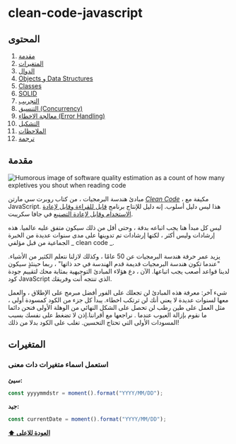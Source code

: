 # clean-code-javascript

## المحتوى

1. [مقدمة](#مقدمة)
2. [المتغيرات](#المتغيرات)
3. [الدوال](#الدوال)
4. [Objects و Data Structures](#objects-و-data-structures)
5. [Classes](#classes)
6. [SOLID](#solid)
7. [التجريب](#التجريب)
8. [التنسيق (Concurrency)](<#التنسيق(Concurrency)>)
9. [معالجة الاخطاء (Error Handling)](<#معالجة-الاخطاء(error-handling)>)
10. [التشكيل](#التشكيل)
11. [الملاحظات](#الملاحظات)
12. [ترجمة](#ترجمة)

## مقدمة

![Humorous image of software quality estimation as a count of how many expletives
you shout when reading code](https://www.osnews.com/images/comics/wtfm.jpg)

مبادئ هندسة البرمجيات ، من كتاب روبرت سي مارتن
[_Clean Code_](https://www.amazon.com/Clean-Code-Handbook-Software-Craftsmanship/dp/0132350882) ،
مكيفة مع JavaScript. هذا ليس دليل أسلوب. إنه دليل للإنتاج
برنامج [قابل للقراءة وقابل لإعادة الاستخدام وقابل لإعادة التصنيع](https://github.com/ryanmcdermott/3rs-of-software-architecture) في جافا سكريبت.

ليس كل مبدأ هنا يجب اتباعه بدقة ، وحتى أقل من ذلك سيكون
متفق عليه عالميا. هذه إرشادات وليس أكثر ، لكنها إرشادات تم تدوينها على مدى سنوات عديدة من الخبرة الجماعية من قبل مؤلفي
_ clean code _.

يزيد عمر حرفة هندسة البرمجيات عن 50 عامًا ، وكذلك
لازلنا نتعلم الكثير من الأشياء. "عندما تكون هندسة البرمجيات قديمة قدم الهندسة
في حد ذاتها" ، ربما حينئذٍ سيكون لدينا قواعد أصعب يجب اتباعها. الآن ، دع هؤلاء
المبادئ التوجيهية بمثابة محك لتقييم جودة
كود JavaScript الذي تنتجه أنت وفريقك.

شيء آخر: معرفة هذه المبادئ لن تجعلك على الفور أفضل مبرمج على الإطلاق
، والعمل معها لسنوات عديدة لا يعني أنك لن ترتكب
اخطاء.
يبدأ كل جزء من الكود كمسودة أولى ، مثل العمل على طين رطب
لن تحصل على الشكل النهائي من الوهلة الأولى فنحن دائما ما نقوم بإزالة العيوب عندما .
نراجعها مع أقراننا.إذن لا تضغط على نفسك بسبب المسودات الأولى التي تحتاج
التحسين.
تغلب على الكود بدلا من ذلك!

## **المتغيرات**

### استعمل اسماء متغيرات دات معنى

**سيئ:**

```javascript
const yyyymmdstr = moment().format("YYYY/MM/DD");
```

**جيد:**

```javascript
const currentDate = moment().format("YYYY/MM/DD");
```

**[⬆ العودة للاعلى](#المحتوى)**
